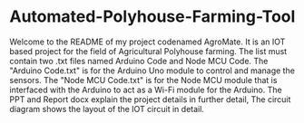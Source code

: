 # Automated-Polyhouse-Farming-Tool
Welcome to the README of my project codenamed AgroMate.
It is an IOT based project for the field of Agricultural Polyhouse farming.
The list must contain two .txt files named Arduino Code and Node MCU Code.
The "Arduino Code.txt" is for the Arduino Uno module to control and manage the sensors.
The "Node MCU Code.txt" is for the Node MCU module that is interfaced with the Arduino to act as a Wi-Fi module for the Arduino.
The PPT and Report docx explain the project details in further detail,
The circuit diagram shows the layout of the IOT circuit in detail.
